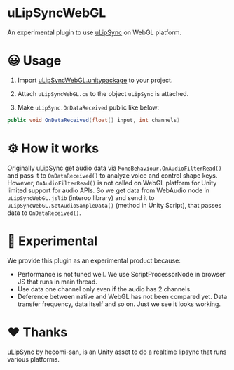 # uLipSyncWebGL

An experimental plugin to use [uLipSync](https://github.com/hecomi/uLipSync) on WebGL platform.


# 😃 Usage

1. Import [uLipSyncWebGL.unitypackage](https://github.com/uezo/uLipSyncWebGL/releases) to your project.

1. Attach `uLipSyncWebGL.cs` to the object `uLipSync` is attached.

1. Make `uLipSync.OnDataReceived` public like below:

```csharp
public void OnDataReceived(float[] input, int channels)
```


# ⚙ How it works

Originally uLipSync get audio data via `MonoBehaviour.OnAudioFilterRead()` and pass it to `OnDataReceived()` to analyze voice and control shape keys.
However, `OnAudioFilterRead()` is not called on WebGL platform for Unity limited support for audio APIs.
So we get data from WebAudio node in `uLipSyncWebGL.jslib` (interop library) and send it to `uLipSyncWebGL.SetAudioSampleData()` (method in Unity Script), that passes data to `OnDataReceived()`.


# 🧪 Experimental

We provide this plugin as an experimental product because:

- Performance is not tuned well. We use ScriptProcessorNode in browser JS that runs in main thread.
- Use data one channel only even if the audio has 2 channels.
- Deference between native and WebGL has not been compared yet. Data transfer frequency, data itself and so on. Just we see it looks working.


# ❤️ Thanks

[uLipSync](https://github.com/hecomi/uLipSync) by hecomi-san, is an Unity asset to do a realtime lipsync that runs various platforms.
